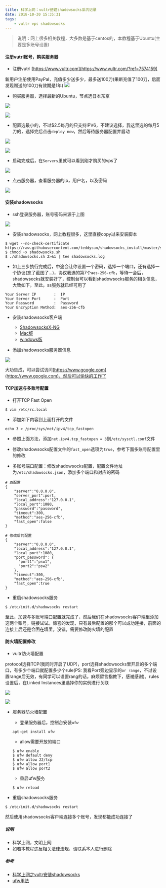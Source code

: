 ```yaml
---
title: 科学上网：vultr搭建shadowsocks采坑记录
date: 2018-10-30 15:35:31
tags:  
	- vultr vps shadowsocks
---
```


> 说明：网上很多相关教程，大多数是基于centos的，本教程基于Ubuntu(主要是多账号设置)

#### 注册vutrl账号，购买服务器

- 注册vutrl [https://www.vultr.com](https://www.vultr.com/?ref=7574159)

<!-- more -->

新用户注册使用PayPal，充值多少送多少，最多送100刀(果断充值了100刀，后面发现赠送的100刀有效期是1年)
![](/images/2018-10/30-1.png)

- 购买服务器，选择最新的Ubuntu，节点选日本东京

![](/images/2018-10/30-2.png)

![](/images/2018-10/30-3.png)

- 配置选最小的，不过$2.5每月的只支持IPV6，不建议选择，我这里选的每月5刀的，选择完后点击`deploy now`，然后等待服务器配置并启动

![](/images/2018-10/30-4.png)

![](/images/2018-10/30-5.png)

- 启动完成后，在`Servers`里就可以看到刚才购买的vps了

![](/images/2018-10/30-6.png)

- 点击服务器，查看服务器的ip，用户名，以及密码

![](/images/2018-10/30-7.png)

#### 安装shadowsocks

- ssh登录服务器，账号密码来源于上图

![](/images/2018-10/30-8.png)

- 安装shadowsocks，网上教程很多，这里直接copy过来安装脚本
```
$ wget --no-check-certificate https://raw.githubusercontent.com/teddysun/shadowsocks_install/master/shadowsocks.sh
$ chmod +x shadowsocks.sh
$ ./shadowsocks.sh 2>&1 | tee shadowsocks.log
```

- 如上三步执行完成后，中途会让你设置一个密码，选择一个端口，还有选择一个协议(忘了截图了...)，协议我选的第7个`aes-256-cfb`，等待一会后，shadowsocks就安装好了，控制台可以看到shadowsocks服务的相关信息，大致如下，至此，ss服务就已经可用了
```
Your Server IP        :  IP
Your Server Port      :  Port
Your Password         :  Password
Your Encryption Method:  aes-256-cfb
```

- 安装shadowsocks客户端
  - [ShadowsocksX-NG](https://github.com/qinyuhang/ShadowsocksX-NG-R/releases)
  - [Mac版](https://sourceforge.net/projects/shadowsocksgui/)
  - [windows版](https://github.com/shadowsocks/shadowsocks-windows/releases)

- 添加shadowsocks服务器信息

![](/images/2018-10/30-9.png)

大功告成，可以尝试访问[https://www.google.com](https://www.google.com)，然后可以愉快的工作了

#### TCP加速与多账号配置
- 打开TCP Fast Open
```
$ vim /etc/rc.local

```
- 添加如下内容到上面打开的文件
```
echo 3 > /proc/sys/net/ipv4/tcp_fastopen
```

- 参照上面方法，添加`net.ipv4.tcp_fastopen = 3`到`/etc/sysctl.conf`文件

- 修改shadowsocks配置文件的`fast_open`选项为`true`，参考下面多账号配置里的修改

- 多账号端口配置：修改shadowsocks配置，配置文件地址为`/etc/shadowsocks.json`，添加多个端口和对应的密码
```
# 原配置
{
    "server":"0.0.0.0",
    "server_port":port,
    "local_address":"127.0.0.1",
    "local_port":1080,
    "password":"password",
    "timeout":300,
    "method":"aes-256-cfb",
    "fast_open":false
}

# 修改后的配置
{
    "server":"0.0.0.0",
    "local_address":"127.0.0.1",
    "local_port":1080,
    "port_password": {
      "port1":"psw1",
      "port2":"psw2"
    },
    "timeout":300,
    "method":"aes-256-cfb",
    "fast_open":true
}
```

- 重启shadowsocks服务
```
$ /etc/init.d/shadowsocks restart
```
至此，加速与多账号端口配置就完成了，然后我们在shadowsocks客户端里添加这两个账号，链接试试。惊喜的发现，只有最后配置的那个可以成功连接，前面的连接上后还是会困在墙里。没错，需要修改防火墙的配置

#### 防火墙配置修改
- vultr防火墙配置

protocol选择TCP(我同时开启了UDP)，port选择shadowsocks里开启的多个端口，有多少个端口就配置多少个rule(PS: 我看Port旁边显示的`or range`，不过设置range后无效，有同学可以设置rang的话，麻烦留言指教下，感谢感谢)。rules设置后，在Linked Instances里选择你的实例进行关联

![](/images/2018-10/30-10.png)

![](/images/2018-10/30-11.png)

- 服务器防火墙配置
  - 登录服务器后，控制台安装`ufw`
  ```
  apt-get install ufw
  ```
  - allow需要开放的端口
  ```
  $ ufw enable
  $ ufw default deny
  $ ufw allow 22/tcp
  $ ufw allow port1
  $ ufw allow port2
  ```
  - 重启ufw服务
  ```
  $ ufw reload
  ```

- 重启shadowsocks服务
```
$ /etc/init.d/shadowsocks restart
```

然后使用shadowsocks客户端连接多个账号，发现都能成功连接了

##### 说明
- 科学上网，文明上网
- 如若本教程违反相关法律法规，请联系本人进行删除

##### 参考
- [科学上网之vultr安装shadowsocks](https://medium.com/@zoomyale/%E7%A7%91%E5%AD%A6%E4%B8%8A%E7%BD%91%E7%9A%84%E7%BB%88%E6%9E%81%E5%A7%BF%E5%8A%BF-%E5%9C%A8-vultr-vps-%E4%B8%8A%E6%90%AD%E5%BB%BA-shadowsocks-fd57c807d97e)
- [ufw用法](https://www.cnblogs.com/sweet521/p/5733466.html)